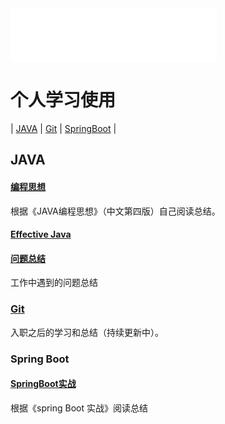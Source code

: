<iframe frameborder="no" border="0" marginwidth="0" marginheight="0" width=330 height=86 src="//music.163.com/outchain/player?type=2&id=4990424&auto=1&height=66"></iframe>    

# 个人学习使用

| [JAVA](#JAVA) | [Git](#Git) | [SpringBoot](#SpringBoot) |

## JAVA
#### [编程思想](Java/编程思想.md)  
   根据《JAVA编程思想》（中文第四版）自己阅读总结。
#### [Effective Java](Java/Effective%20Java.md)

#### [问题总结](Java/working.md)  
   工作中遇到的问题总结

### [Git](Git/Git.md)  
   入职之后的学习和总结（持续更新中）。

### Spring Boot  
   #### [SpringBoot实战](SpringBoot/SpringBoot实战.md)  
   根据《spring Boot 实战》阅读总结

